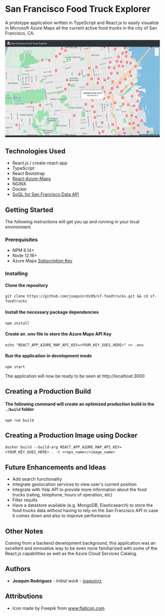 # San Francisco Food Truck Explorer

A prototype application written in TypeScript and React.js to easily visualize in Microsoft Azure Maps all the current active food trucks in the city of San Francisco, CA.

![](src/assets/screenshot.png)


## Technologies Used

-   React.js / create-react-app
-   TypeScript
-   React Bootstrap
-   [React-Azure-Maps](https://www.npmjs.com/package/react-azure-maps)
-   NGINX
-   Docker
-   [SoQL for San Francisco Data API](https://data.sfgov.org/Economy-and-Community/Mobile-Food-Facility-Permit/rqzj-sfat)

## Getting Started

The following instructions will get you up and running in your local environment.

### Prerequisites

-   NPM 6.14+
-   Node 12.16+
-   Azure Maps [Subscription Key](https://docs.microsoft.com/en-us/azure/azure-maps/azure-maps-authentication)

### Installing

#### Clone the repository

```shell
git clone https://github.com/joaquinrdz89/sf-foodtrucks.git && cd sf-foodtrucks
```

#### Install the necessary package dependencies

```shell
npm install
```

#### Create an .env file to store the Azure Maps API Key

```shell
echo "REACT_APP_AZURE_MAP_API_KEY=<YOUR_KEY_GOES_HERE>" >> .env
```

#### Run the application in development mode

```shell
npm start
```

The application will now be ready to be seen at http://localhost:3000

## Creating a Production Build

#### The following command will create an optimized production build in the `./build` folder

```shell
npm run build
```

## Creating a Production Image using Docker

```shell
docker build --build-arg REACT_APP_AZURE_MAP_API_KEY=<YOUR_KEY_GOES_HERE> . -t <repo_name>/<image_name>
```

## Future Enhancements and Ideas

-   Add search functionality
-   Integrate geolocation services to view user's current position
-   Integrate with Yelp API to provide more information about the food trucks (rating, telephone, hours of operation, etc)
-   Filter results
-   Have a datastore available (e.g. MongoDB, Elasticsearch) to store the food trucks data without having to rely on the San Francisco API in case it comes down and also to improve performance

## Other Notes

Coming from a backend development background, this application was an excellent and innovative way to be even more familiarized with some of the React.js capabilities as well as the Azure Cloud Services Catalog.

## Authors

-   **Joaquin Rodriguez** - _Initial work_ - [joaquinrz](https://github.com/joaquinrz)

## Attributions

-   Icon made by Freepik from www.flaticon.com

